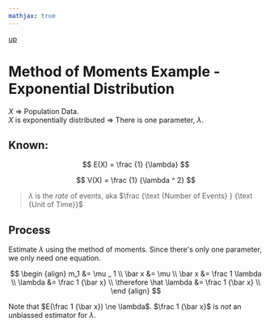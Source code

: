 ```yaml
---
mathjax: true
---
```

[up](../../index.md)

# Method of Moments Example - Exponential Distribution

$X$ => Population Data.  
$X$ is exponentially distributed => There is one parameter, $\lambda$.

## Known:

$$
E(X) = \frac {1} {\lambda}
$$

$$
V(X) = \frac {1} {\lambda ^ 2}
$$

> $\lambda$ is the *rate* of events, aka $\frac {\text {Number of Events} } {\text {Unit of Time}}$

## Process

Estimate $\lambda$ using the method of moments. Since there's only one parameter, we only need one equation.

$$
\begin {align}
m_1 &= \mu _ 1 \\
\bar x &= \mu \\
\bar x &= \frac 1 \lambda \\
\lambda &= \frac 1 {\bar x} \\
\therefore \hat \lambda &= \frac 1 {\bar x} \\
\end {align}
$$

Note that $E(\frac 1 {\bar x}) \ne \lambda$. $\frac 1 {\bar x}$ is *not* an unbiassed estimator for $\lambda$.
